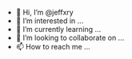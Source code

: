 - 👋 Hi, I’m @jeffxry
- 👀 I’m interested in ...
- 🌱 I’m currently learning ...
- 💞️ I’m looking to collaborate on ...
- 📫 How to reach me ...

<!---
jeffxry/jeffxry is a ✨ special ✨ repository because its `README.md` (this file) appears on your GitHub profile.
You can click the Preview link to take a look at your changes.
--->
